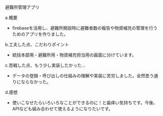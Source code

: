 避難所管理アプリ

a.概要
- firebaseを活用し、避難所開設時に避難者数の報告や物資補充の管理を行うためのアプリを作りました。

b.工夫した点、こだわりポイント
- 統括本部用・避難所用・物資補充担当用の画面に分けています。

c.苦戦した点、もう少し実装したかった...
- データの登録・呼び出しの仕組みの理解や実装に苦労しました。全然思う通りにならなかった。

d.感想
- 使いこなせたらいろいろなことができるのに！と歯痒い気持ちです。今後、APIなども組み合わせて使えるようになりたいです。
